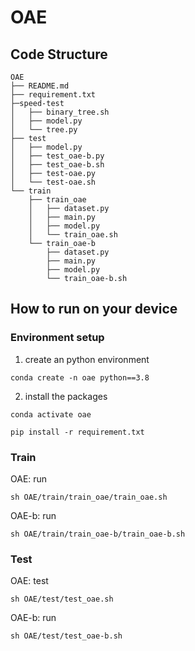 # OAE
## Code Structure
```
OAE
├── README.md
├── requirement.txt
├─speed-test
│   ├── binary_tree.sh
│   ├── model.py
│   └── tree.py
├── test
│   ├── model.py
│   ├── test_oae-b.py
│   ├── test_oae-b.sh
│   ├── test-oae.py
│   └── test-oae.sh
└── train
    ├── train_oae
    │   ├── dataset.py
    │   ├── main.py
    │   ├── model.py
    │   └── train_oae.sh
    └── train_oae-b
        ├── dataset.py
        ├── main.py
        ├── model.py
        └── train_oae-b.sh
```

## How to run on your device

### Environment setup

1. create an python environment

```
conda create -n oae python==3.8
```

2. install the packages

```
conda activate oae

pip install -r requirement.txt
```

### Train

OAE: run
```shell
sh OAE/train/train_oae/train_oae.sh
```
OAE-b: run
```shell
sh OAE/train/train_oae-b/train_oae-b.sh
```

### Test

OAE: test

```shell
sh OAE/test/test_oae.sh
```

OAE-b: run

```shell
sh OAE/test/test_oae-b.sh
```

### 

